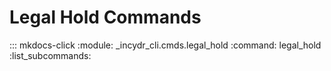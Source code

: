 # Legal Hold Commands

::: mkdocs-click
    :module: _incydr_cli.cmds.legal_hold
    :command: legal_hold
    :list_subcommands:
